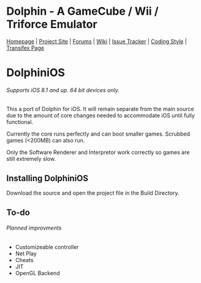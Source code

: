 # Dolphin - A GameCube / Wii / Triforce Emulator

[Homepage](https://dolphin-emu.org/) | [Project Site](https://github.com/dolphin-emu/dolphin) | [Forums](https://forums.dolphin-emu.org/) | [Wiki](https://wiki.dolphin-emu.org/) | [Issue Tracker](https://bugs.dolphin-emu.org/projects/emulator/issues) | [Coding Style](https://github.com/dolphin-emu/dolphin/blob/master/Contributing.md) | [Transifex Page](https://www.transifex.com/projects/p/dolphin-emu/)

DolphiniOS
=======
###### Supports iOS 8.1 and up. 64 bit devices only.

This a port of Dolphin for iOS. It will remain separate from the main source due to the amount of core changes needed to accommodate iOS until fully functional.

Currently the core runs perfectly and can boot smaller games. Scrubbed games (<200MB) can also run.

Only the Software Renderer and Interpretor work correctly so games are still extremely slow.

Installing DolphiniOS
------------------------
Download the source and open the project file in the Build Directory. 



To-do
------------------------
###### Planned improvments
* Customizeable controller
* Net Play
* Cheats
* JIT
* OpenGL Backend
